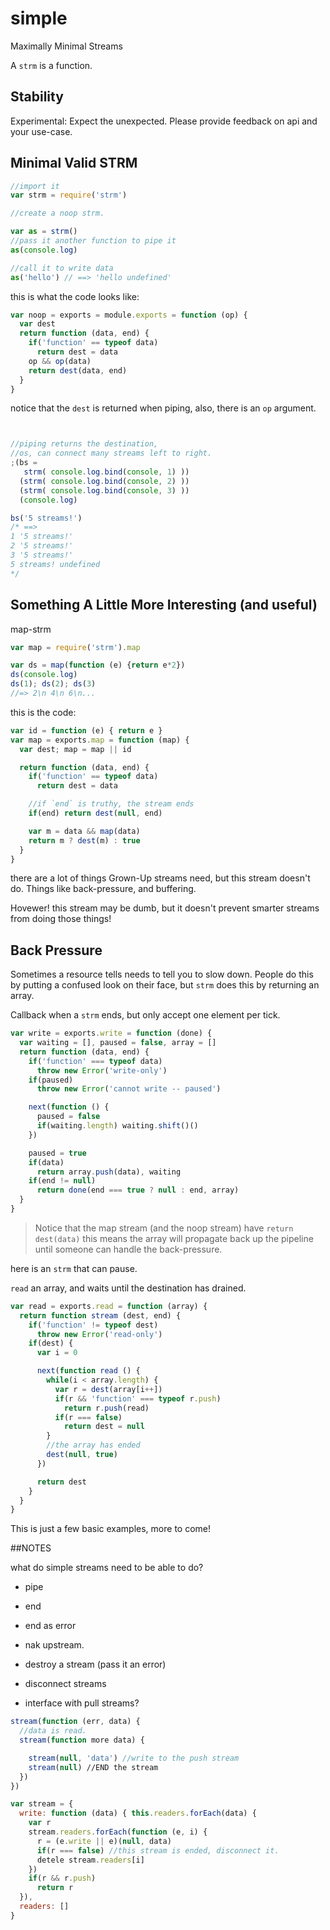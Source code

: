# simple

Maximally Minimal Streams

A `strm` is a function.

## Stability

Experimental: Expect the unexpected. Please provide feedback on api and your use-case.

## Minimal Valid STRM

``` js
//import it
var strm = require('strm')

//create a noop strm.

var as = strm()
//pass it another function to pipe it
as(console.log)

//call it to write data
as('hello') // ==> 'hello undefined'

```
this is what the code looks like:
``` js
var noop = exports = module.exports = function (op) {
  var dest
  return function (data, end) {
    if('function' == typeof data)
      return dest = data
    op && op(data)
    return dest(data, end)
  }
}
```

notice that the `dest` is returned when piping,
also, there is an `op` argument.

``` js


//piping returns the destination,
//os, can connect many streams left to right.
;(bs = 
   strm( console.log.bind(console, 1) ))
  (strm( console.log.bind(console, 2) ))
  (strm( console.log.bind(console, 3) ))
  (console.log)

bs('5 streams!')
/* ==>
1 '5 streams!'
2 '5 streams!'
3 '5 streams!'
5 streams! undefined
*/
```

## Something A Little More Interesting (and useful)

map-strm

``` js
var map = require('strm').map

var ds = map(function (e) {return e*2})
ds(console.log)
ds(1); ds(2); ds(3)
//=> 2\n 4\n 6\n...
```
this is the code:

``` js
var id = function (e) { return e }
var map = exports.map = function (map) {
  var dest; map = map || id

  return function (data, end) {
    if('function' == typeof data)
      return dest = data

    //if `end` is truthy, the stream ends
    if(end) return dest(null, end)

    var m = data && map(data)
    return m ? dest(m) : true
  }
}
```

there are a lot of things Grown-Up streams need, but
this stream doesn't do. Things like back-pressure, and buffering.

Hovewer! this stream may be dumb, but it doesn't prevent smarter
streams from doing those things!

## Back Pressure

Sometimes a resource tells needs to tell you to slow down.
People do this by putting a confused look on their face,
but `strm` does this by returning an array.

Callback when a `strm` ends, but only accept one element per tick.

``` js
var write = exports.write = function (done) {
  var waiting = [], paused = false, array = []
  return function (data, end) {
    if('function' === typeof data)
      throw new Error('write-only')
    if(paused)
      throw new Error('cannot write -- paused')

    next(function () {
      paused = false
      if(waiting.length) waiting.shift()()
    })

    paused = true
    if(data)
      return array.push(data), waiting
    if(end != null)
      return done(end === true ? null : end, array)
  }
}
```

>Notice that the map stream (and the noop stream) have `return dest(data)`
>this means the array will propagate back up the pipeline until someone
>can handle the back-pressure.

here is an `strm` that can pause.

`read` an array, and waits until the destination has drained.

``` js
var read = exports.read = function (array) {
  return function stream (dest, end) {
    if('function' != typeof dest)
      throw new Error('read-only')
    if(dest) {
      var i = 0

      next(function read () {
        while(i < array.length) {
          var r = dest(array[i++])
          if(r && 'function' === typeof r.push)
            return r.push(read)
          if(r === false)
            return dest = null
        }
        //the array has ended
        dest(null, true)
      })

      return dest
    }
  }
}
```

This is just a few basic examples, more to come!

##NOTES

what do simple streams need to be able to do?

* pipe 
* end
* end as error
* nak upstream.
* destroy a stream (pass it an error)
* disconnect streams

* interface with pull streams?


``` js
stream(function (err, data) {
  //data is read.
  stream(function more data) {

    stream(null, 'data') //write to the push stream
    stream(null) //END the stream
  })
})

var stream = {
  write: function (data) { this.readers.forEach(data) {
    var r
    stream.readers.forEach(function (e, i) {
      r = (e.write || e)(null, data)        
      if(r === false) //this stream is ended, disconnect it.
      detele stream.readers[i]
    })
    if(r && r.push)
      return r
  }),
  readers: []
}
```

